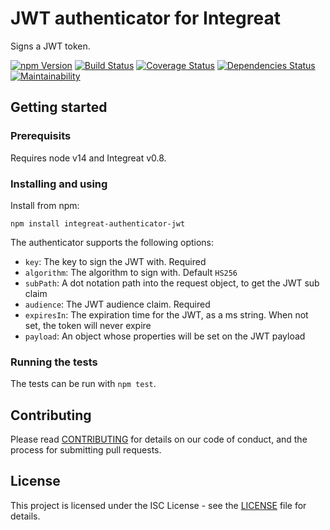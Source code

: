 # JWT authenticator for Integreat

Signs a JWT token.

[![npm Version](https://img.shields.io/npm/v/integreat-authenticator-jwt.svg)](https://www.npmjs.com/package/integreat-authenticator-jwt)
[![Build Status](https://travis-ci.org/integreat-io/integreat-authenticator-jwt.svg?branch=master)](https://travis-ci.org/integreat-io/integreat-authenticator-jwt)
[![Coverage Status](https://coveralls.io/repos/github/integreat-io/integreat-authenticator-jwt/badge.svg?branch=master)](https://coveralls.io/github/integreat-io/integreat-authenticator-jwt?branch=master)
[![Dependencies Status](https://tidelift.com/badges/github/integreat-io/integreat-authenticator-jwt?style=flat)](https://tidelift.com/repo/github/integreat-io/integreat-authenticator-jwt)
[![Maintainability](https://api.codeclimate.com/v1/badges/6331723a6ff61de5f232/maintainability)](https://codeclimate.com/github/integreat-io/integreat-authenticator-jwt/maintainability)

## Getting started

### Prerequisits

Requires node v14 and Integreat v0.8.

### Installing and using

Install from npm:

```
npm install integreat-authenticator-jwt
```

The authenticator supports the following options:

- `key`: The key to sign the JWT with. Required
- `algorithm`: The algorithm to sign with. Default `HS256`
- `subPath`: A dot notation path into the request object, to get the JWT sub
  claim
- `audience`: The JWT audience claim. Required
- `expiresIn`: The expiration time for the JWT, as a ms string. When not set,
  the token will never expire
- `payload`: An object whose properties will be set on the JWT payload

### Running the tests

The tests can be run with `npm test`.

## Contributing

Please read
[CONTRIBUTING](https://github.com/integreat-io/integreat-authenticator-jwt/blob/master/CONTRIBUTING.md)
for details on our code of conduct, and the process for submitting pull
requests.

## License

This project is licensed under the ISC License - see the
[LICENSE](https://github.com/integreat-io/integreat-authenticator-jwt/blob/master/LICENSE)
file for details.
